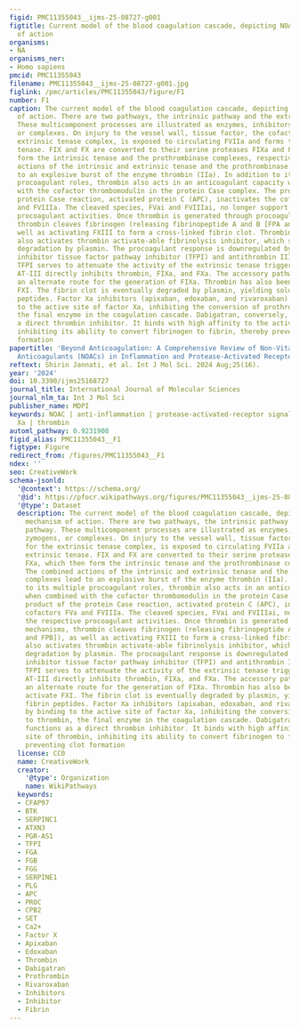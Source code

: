 ```yaml
---
figid: PMC11355043__ijms-25-08727-g001
figtitle: Current model of the blood coagulation cascade, depicting NOACs’ mechanism
  of action
organisms:
- NA
organisms_ner:
- Homo sapiens
pmcid: PMC11355043
filename: PMC11355043__ijms-25-08727-g001.jpg
figlink: /pmc/articles/PMC11355043/figure/F1
number: F1
caption: The current model of the blood coagulation cascade, depicting NOACs’ mechanism
  of action. There are two pathways, the intrinsic pathway and the extrinsic pathway.
  These multicomponent processes are illustrated as enzymes, inhibitors, zymogens,
  or complexes. On injury to the vessel wall, tissue factor, the cofactor for the
  extrinsic tenase complex, is exposed to circulating FVIIa and forms the extrinsic
  tenase. FIX and FX are converted to their serine proteases FIXa and FXa, which then
  form the intrinsic tenase and the prothrombinase complexes, respectively. The combined
  actions of the intrinsic and extrinsic tenase and the prothrombinase complexes lead
  to an explosive burst of the enzyme thrombin (IIa). In addition to its multiple
  procoagulant roles, thrombin also acts in an anticoagulant capacity when combined
  with the cofactor thrombomodulin in the protein Case complex. The product of the
  protein Case reaction, activated protein C (APC), inactivates the cofactors FVa
  and FVIIIa. The cleaved species, FVai and FVIIIai, no longer support the respective
  procoagulant activities. Once thrombin is generated through procoagulant mechanisms,
  thrombin cleaves fibrinogen (releasing fibrinopeptide A and B [FPA and FPB]), as
  well as activating FXIII to form a cross-linked fibrin clot. Thrombin–thrombomodulin
  also activates thrombin activate-able fibrinolysis inhibitor, which slows fibrin
  degradation by plasmin. The procoagulant response is downregulated by the stoichiometric
  inhibitor tissue factor pathway inhibitor (TFPI) and antithrombin III (AT-III).
  TFPI serves to attenuate the activity of the extrinsic tenase trigger of coagulation.
  AT-III directly inhibits thrombin, FIXa, and FXa. The accessory pathway provides
  an alternate route for the generation of FIXa. Thrombin has also been shown to activate
  FXI. The fibrin clot is eventually degraded by plasmin, yielding soluble fibrin
  peptides. Factor Xa inhibitors (apixaban, edoxaban, and rivaroxaban) act by binding
  to the active site of factor Xa, inhibiting the conversion of prothrombin to thrombin,
  the final enzyme in the coagulation cascade. Dabigatran, conversely, functions as
  a direct thrombin inhibitor. It binds with high affinity to the active site of thrombin,
  inhibiting its ability to convert fibrinogen to fibrin, thereby preventing clot
  formation
papertitle: 'Beyond Anticoagulation: A Comprehensive Review of Non-Vitamin K Oral
  Anticoagulants (NOACs) in Inflammation and Protease-Activated Receptor Signaling'
reftext: Shirin Jannati, et al. Int J Mol Sci. 2024 Aug;25(16).
year: '2024'
doi: 10.3390/ijms25168727
journal_title: International Journal of Molecular Sciences
journal_nlm_ta: Int J Mol Sci
publisher_name: MDPI
keywords: NOAC | anti-inflammation | protease-activated-receptor signaling | factor
  Xa | thrombin
automl_pathway: 0.9231908
figid_alias: PMC11355043__F1
figtype: Figure
redirect_from: /figures/PMC11355043__F1
ndex: ''
seo: CreativeWork
schema-jsonld:
  '@context': https://schema.org/
  '@id': https://pfocr.wikipathways.org/figures/PMC11355043__ijms-25-08727-g001.html
  '@type': Dataset
  description: The current model of the blood coagulation cascade, depicting NOACs’
    mechanism of action. There are two pathways, the intrinsic pathway and the extrinsic
    pathway. These multicomponent processes are illustrated as enzymes, inhibitors,
    zymogens, or complexes. On injury to the vessel wall, tissue factor, the cofactor
    for the extrinsic tenase complex, is exposed to circulating FVIIa and forms the
    extrinsic tenase. FIX and FX are converted to their serine proteases FIXa and
    FXa, which then form the intrinsic tenase and the prothrombinase complexes, respectively.
    The combined actions of the intrinsic and extrinsic tenase and the prothrombinase
    complexes lead to an explosive burst of the enzyme thrombin (IIa). In addition
    to its multiple procoagulant roles, thrombin also acts in an anticoagulant capacity
    when combined with the cofactor thrombomodulin in the protein Case complex. The
    product of the protein Case reaction, activated protein C (APC), inactivates the
    cofactors FVa and FVIIIa. The cleaved species, FVai and FVIIIai, no longer support
    the respective procoagulant activities. Once thrombin is generated through procoagulant
    mechanisms, thrombin cleaves fibrinogen (releasing fibrinopeptide A and B [FPA
    and FPB]), as well as activating FXIII to form a cross-linked fibrin clot. Thrombin–thrombomodulin
    also activates thrombin activate-able fibrinolysis inhibitor, which slows fibrin
    degradation by plasmin. The procoagulant response is downregulated by the stoichiometric
    inhibitor tissue factor pathway inhibitor (TFPI) and antithrombin III (AT-III).
    TFPI serves to attenuate the activity of the extrinsic tenase trigger of coagulation.
    AT-III directly inhibits thrombin, FIXa, and FXa. The accessory pathway provides
    an alternate route for the generation of FIXa. Thrombin has also been shown to
    activate FXI. The fibrin clot is eventually degraded by plasmin, yielding soluble
    fibrin peptides. Factor Xa inhibitors (apixaban, edoxaban, and rivaroxaban) act
    by binding to the active site of factor Xa, inhibiting the conversion of prothrombin
    to thrombin, the final enzyme in the coagulation cascade. Dabigatran, conversely,
    functions as a direct thrombin inhibitor. It binds with high affinity to the active
    site of thrombin, inhibiting its ability to convert fibrinogen to fibrin, thereby
    preventing clot formation
  license: CC0
  name: CreativeWork
  creator:
    '@type': Organization
    name: WikiPathways
  keywords:
  - CFAP97
  - BTK
  - SERPINC1
  - ATXN3
  - PGR-AS1
  - TFPI
  - FGA
  - FGB
  - FGG
  - SERPINE1
  - PLG
  - APC
  - PROC
  - CPB2
  - SET
  - Ca2+
  - Factor X
  - Apixaban
  - Edoxaban
  - Thrombin
  - Dabigatran
  - Prothrombin
  - Rivaroxaban
  - Inhibitors
  - Inhibitor
  - Fibrin
---
```

